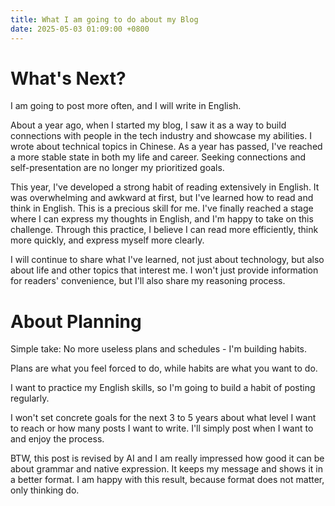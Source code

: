 ```yaml
---
title: What I am going to do about my Blog
date: 2025-05-03 01:09:00 +0800
---
```

# What's Next?

I am going to post more often, and I will write in English.

About a year ago, when I started my blog, I saw it as a way to build connections with people in the tech industry and showcase my abilities. I wrote about technical topics in Chinese. As a year has passed, I've reached a more stable state in both my life and career. Seeking connections and self-presentation are no longer my prioritized goals.

This year, I've developed a strong habit of reading extensively in English. It was overwhelming and awkward at first, but I've learned how to read and think in English. This is a precious skill for me. I've finally reached a stage where I can express my thoughts in English, and I'm happy to take on this challenge. Through this practice, I believe I can read more efficiently, think more quickly, and express myself more clearly.

I will continue to share what I've learned, not just about technology, but also about life and other topics that interest me. I won't just provide information for readers' convenience, but I'll also share my reasoning process.

# About Planning

Simple take: No more useless plans and schedules - I'm building habits.

Plans are what you feel forced to do, while habits are what you want to do.

I want to practice my English skills, so I'm going to build a habit of posting regularly.

I won't set concrete goals for the next 3 to 5 years about what level I want to reach or how many posts I want to write. I'll simply post when I want to and enjoy the process.

BTW, this post is revised by AI and I am really impressed how good it can be about grammar and native expression. It keeps my message and shows it in a better format. I am happy with this result, because format does not matter, only thinking do.